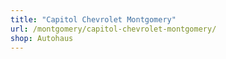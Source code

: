 ```yaml
---
title: "Capitol Chevrolet Montgomery"
url: /montgomery/capitol-chevrolet-montgomery/
shop: Autohaus
---
```

